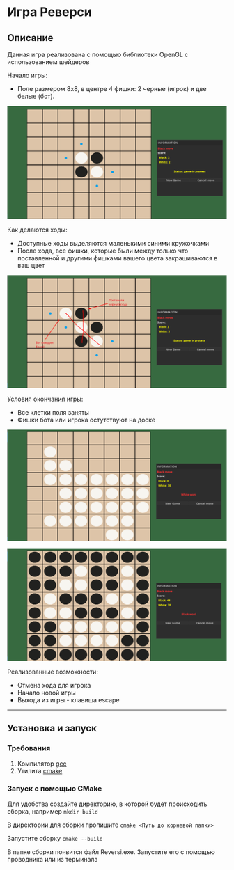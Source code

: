 # Игра Реверси

## Описание
Данная игра реализована с помощью библиотеки OpenGL с использованием шейдеров

Начало игры:
- Поле размером 8х8, в центре 4 фишки: 2 черные (игрок) и две белые (бот). 

![начало игры](https://github.com/Jacobeaen/Reversi/raw/master/start_game.png)

Как делаются ходы:
- Доступные ходы выделяются маленькими синими кружочками
- После хода, все фишки, которые были между только что поставленной и другими фишками вашего цвета закрашиваются в ваш цвет

![ход](https://github.com/Jacobeaen/Reversi/raw/master/move2.png)

Условия окончания игры:
- Все клетки поля заняты
- Фишки бота или игрока остутствуют на доске

![все занято](https://github.com/Jacobeaen/Reversi/raw/master/only_white.png)

![нет ходов](https://github.com/Jacobeaen/Reversi/raw/master/endgame.png)

Реализованные возможности:
- Отмена хода для игрока
- Начало новой игры
- Выхода из игры - клавиша escape

---

## Установка и запуск
### Требования
1. Компилятор [gcc](https://sourceforge.net/projects/gcc-win64/)
2. Утилита [cmake](https://cmake.org/)

### Запуск с помощью CMake
Для удобства создайте директорию, в которой будет происходить сборка, например `mkdir build`

В директории для сборки пропишите `cmake <Путь до корневой папки>`

Запустите сборку `cmake --build`

В папке сборки появится файл Reversi.exe. Запустите его с помощью проводника или из терминала
